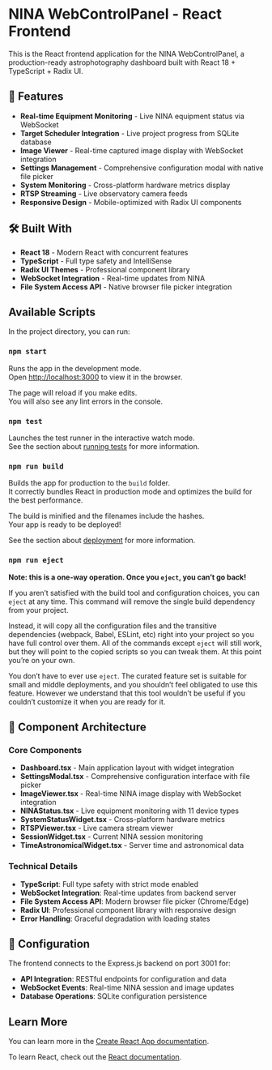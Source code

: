 # NINA WebControlPanel - React Frontend

This is the React frontend application for the NINA WebControlPanel, a production-ready astrophotography dashboard built with React 18 + TypeScript + Radix UI.

## 🚀 Features

- **Real-time Equipment Monitoring** - Live NINA equipment status via WebSocket
- **Target Scheduler Integration** - Live project progress from SQLite database  
- **Image Viewer** - Real-time captured image display with WebSocket integration
- **Settings Management** - Comprehensive configuration modal with native file picker
- **System Monitoring** - Cross-platform hardware metrics display
- **RTSP Streaming** - Live observatory camera feeds
- **Responsive Design** - Mobile-optimized with Radix UI components

## 🛠️ Built With

- **React 18** - Modern React with concurrent features
- **TypeScript** - Full type safety and IntelliSense
- **Radix UI Themes** - Professional component library  
- **WebSocket Integration** - Real-time updates from NINA
- **File System Access API** - Native browser file picker integration

## Available Scripts

In the project directory, you can run:

### `npm start`

Runs the app in the development mode.\
Open [http://localhost:3000](http://localhost:3000) to view it in the browser.

The page will reload if you make edits.\
You will also see any lint errors in the console.

### `npm test`

Launches the test runner in the interactive watch mode.\
See the section about [running tests](https://facebook.github.io/create-react-app/docs/running-tests) for more information.

### `npm run build`

Builds the app for production to the `build` folder.\
It correctly bundles React in production mode and optimizes the build for the best performance.

The build is minified and the filenames include the hashes.\
Your app is ready to be deployed!

See the section about [deployment](https://facebook.github.io/create-react-app/docs/deployment) for more information.

### `npm run eject`

**Note: this is a one-way operation. Once you `eject`, you can’t go back!**

If you aren’t satisfied with the build tool and configuration choices, you can `eject` at any time. This command will remove the single build dependency from your project.

Instead, it will copy all the configuration files and the transitive dependencies (webpack, Babel, ESLint, etc) right into your project so you have full control over them. All of the commands except `eject` will still work, but they will point to the copied scripts so you can tweak them. At this point you’re on your own.

You don’t have to ever use `eject`. The curated feature set is suitable for small and middle deployments, and you shouldn’t feel obligated to use this feature. However we understand that this tool wouldn’t be useful if you couldn’t customize it when you are ready for it.

## 🧩 Component Architecture

### Core Components
- **Dashboard.tsx** - Main application layout with widget integration
- **SettingsModal.tsx** - Comprehensive configuration interface with file picker
- **ImageViewer.tsx** - Real-time NINA image display with WebSocket integration
- **NINAStatus.tsx** - Live equipment monitoring with 11 device types
- **SystemStatusWidget.tsx** - Cross-platform hardware metrics
- **RTSPViewer.tsx** - Live camera stream viewer
- **SessionWidget.tsx** - Current NINA session monitoring
- **TimeAstronomicalWidget.tsx** - Server time and astronomical data

### Technical Details
- **TypeScript**: Full type safety with strict mode enabled
- **WebSocket Integration**: Real-time updates from backend server
- **File System Access API**: Modern browser file picker (Chrome/Edge)
- **Radix UI**: Professional component library with responsive design
- **Error Handling**: Graceful degradation with loading states

## 🔧 Configuration

The frontend connects to the Express.js backend on port 3001 for:
- **API Integration**: RESTful endpoints for configuration and data
- **WebSocket Events**: Real-time NINA session and image updates
- **Database Operations**: SQLite configuration persistence

## Learn More

You can learn more in the [Create React App documentation](https://facebook.github.io/create-react-app/docs/getting-started).

To learn React, check out the [React documentation](https://reactjs.org/).
